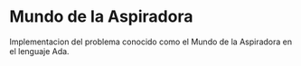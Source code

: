 # Mundo de la Aspiradora

Implementacion del problema conocido como el Mundo de la Aspiradora en el lenguaje Ada.
